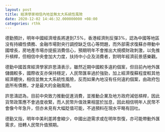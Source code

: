 ```yaml
---
layout: post
title: 經濟學家相信內地並無太大系統性風險
date: 2020-12-02 14:46:32.000000000 +08:00
categories: rthk
---
```


德勤預計，明年中國經濟增長將達到7.5%，香港經濟則反彈3%，認為中國等地區没有持續性債務、金融市場對央行調控缺乏信心等問題，而外部需求復蘇亦帶動中國增長，房地產市場亦提振消費信心，預期明年不會推出大規模財政刺激，以免推升槓桿，但相信中央會加大力度，扶持中小企及消費者，對明年經濟前景感樂觀。

德勤中國首席經濟學家許思濤表示，雖然近期中國較多違約個案，但目前內地外匯儲備較多，國際收支亦保持穩定，人民幣匯率過於強勁，加上經濟復蘇程度較其他經濟體快，相信並無太大系統性風險，反而如果內地沒有任何違約個案，由政府包底所有債務，才是最大的金融風險。

許思濤認為，目前中央致力推動促進消費，並推動企業及地方政府減低槓桿，因此貨幣政策應不會過度收緊，而人民幣升值效果相當於加息，因此相信明年人民幣不會像今年急升，但亦未見有大幅貶值可能，不過預料在現水平略有回吐。

德勤又指，明年中美利差將會縮少，中國出遊需求或在明年恢復，亦可能帶動外匯需求，扭轉人民幣升值預期。
